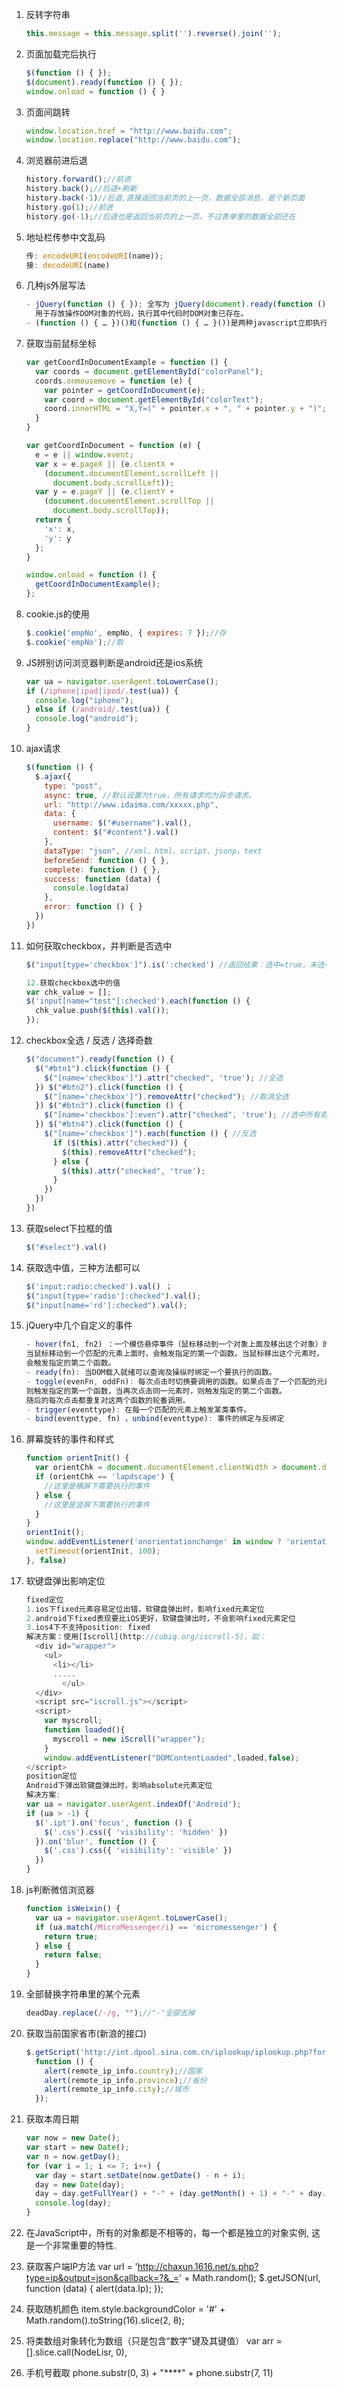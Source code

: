 1. 反转字符串
    ```js
    this.message = this.message.split('').reverse().join('');
    ```

2. 页面加载完后执行
    ```js
    $(function () { });
    $(document).ready(function () { });
    window.onload = function () { }
    ```

3. 页面间跳转
    ```js
    window.location.href = "http://www.baidu.com";
    window.location.replace("http://www.baidu.com");
    ```

4. 浏览器前进后退
    ```js
    history.forward();//前进
    history.back();//后退+刷新
    history.back(-1)//后退,直接返回当前页的上一页，数据全部消息，是个新页面
    history.go(1);//前进
    history.go(-1);//后退也是返回当前页的上一页，不过表单里的数据全部还在
    ```

5. 地址栏传参中文乱码
    ```js
    传: encodeURI(encodeURI(name));
    接: decodeURI(name)
    ```

6. 几种js外层写法
    ```js
    - jQuery(function () { }); 全写为 jQuery(document).ready(function () { });
      用于存放操作DOM对象的代码，执行其中代码时DOM对象已存在。
    - (function () { … })()和(function () { … }())是两种javascript立即执行函数的常见写法.
    ```

7. 获取当前鼠标坐标
    ```js
    var getCoordInDocumentExample = function () {
      var coords = document.getElementById("colorPanel");
      coords.onmousemove = function (e) {
        var pointer = getCoordInDocument(e);
        var coord = document.getElementById("colorText");
        coord.innerHTML = "X,Y=(" + pointer.x + ", " + pointer.y + ")";
      }
    }

    var getCoordInDocument = function (e) {
      e = e || window.event;
      var x = e.pageX || (e.clientX +
        (document.documentElement.scrollLeft ||
          document.body.scrollLeft));
      var y = e.pageY || (e.clientY +
        (document.documentElement.scrollTop ||
          document.body.scrollTop));
      return {
        'x': x,
        'y': y
      };
    }

    window.onload = function () {
      getCoordInDocumentExample();
    };
    ```

8. cookie.js的使用
    ```js
    $.cookie('empNo', empNo, { expires: 7 });//存
    $.cookie('empNo');//取
    ```

9. JS辨别访问浏览器判断是android还是ios系统
    ```js
    var ua = navigator.userAgent.toLowerCase();
    if (/iphone|ipad|ipod/.test(ua)) {
      console.log("iphone");
    } else if (/android/.test(ua)) {
      console.log("android");
    }
    ```

10. ajax请求
    ```js
    $(function () {
      $.ajax({
        type: "post",
        async: true, //默认设置为true，所有请求均为异步请求。
        url: "http://www.idaima.com/xxxxx.php",
        data: {
          username: $("#username").val(),
          content: $("#content").val()
        },
        dataType: "json", //xml、html、script、jsonp、text
        beforeSend: function () { },
        complete: function () { },
        success: function (data) {
          console.log(data)
        },
        error: function () { }
      })
    })
    ```

11. 如何获取checkbox，并判断是否选中
    ```js
    $("input[type='checkbox']").is(':checked') //返回结果：选中=true，未选中=false

    12.获取checkbox选中的值
    var chk_value = [];
    $('input[name="test"]:checked').each(function () {
      chk_value.push($(this).val());
    });
    ```

13. checkbox全选 / 反选 / 选择奇数
    ```js
    $("document").ready(function () {
      $("#btn1").click(function () {
        $("[name='checkbox']").attr("checked", 'true'); //全选 
      }) $("#btn2").click(function () {
        $("[name='checkbox']").removeAttr("checked"); //取消全选 
      }) $("#btn3").click(function () {
        $("[name='checkbox']:even").attr("checked", 'true'); //选中所有奇数 
      }) $("#btn4").click(function () {
        $("[name='checkbox']").each(function () { //反选 
          if ($(this).attr("checked")) {
            $(this).removeAttr("checked");
          } else {
            $(this).attr("checked", 'true');
          }
        })
      })
    })
    ```

14. 获取select下拉框的值
    ```js
    $("#select").val()
    ```

15. 获取选中值，三种方法都可以
    ```js
    $('input:radio:checked').val() ；
    $("input[type='radio']:checked").val();
    $("input[name='rd']:checked").val();
    ```

16. jQuery中几个自定义的事件
    ```js
    - hover(fn1, fn2) ：一个模仿悬停事件（鼠标移动到一个对象上面及移出这个对象）的方法。
    当鼠标移动到一个匹配的元素上面时，会触发指定的第一个函数。当鼠标移出这个元素时，
    会触发指定的第二个函数。
    - ready(fn): 当DOM载入就绪可以查询及操纵时绑定一个要执行的函数。
    - toggle(evenFn, oddFn): 每次点击时切换要调用的函数。如果点击了一个匹配的元素，
    则触发指定的第一个函数，当再次点击同一元素时，则触发指定的第二个函数。
    随后的每次点击都重复对这两个函数的轮番调用。
    - trigger(eventtype): 在每一个匹配的元素上触发某类事件。
    - bind(eventtype, fn) ，unbind(eventtype): 事件的绑定与反绑定
    ```

17. 屏幕旋转的事件和样式
    ```js
    function orientInit() {
      var orientChk = document.documentElement.clientWidth > document.documentElement.clientHeight ? 'landscape' : 'portrait';
      if (orientChk == 'lapdscape') {
        //这里是横屏下需要执行的事件
      } else {
        //这里是竖屏下需要执行的事件
      }
    }
    orientInit();
    window.addEventListener('onorientationchange' in window ? 'orientationchange' : 'resize', function () {
      setTimeout(orientInit, 100);
    }, false)
    ```

18. 软键盘弹出影响定位
    ```js
    fixed定位
    1.ios下fixed元素容易定位出错，软键盘弹出时，影响fixed元素定位
    2.android下fixed表现要比iOS更好，软键盘弹出时，不会影响fixed元素定位
    3.ios4下不支持position: fixed
    解决方案：使用[Iscroll](http://cubiq.org/iscroll-5)，如：
      <div id="wrapper">
        <ul>
          <li></li>
          .....
            </ul>
      </div>
      <script src="iscroll.js"></script>
      <script>
        var myscroll;
        function loaded(){
          myscroll = new iScroll("wrapper");
        }
        window.addEventListener("DOMContentLoaded",loaded,false);
    </script>
    position定位
    Android下弹出软键盘弹出时，影响absolute元素定位
    解决方案:
    var ua = navigator.userAgent.indexOf('Android');
    if (ua > -1) {
      $('.ipt').on('focus', function () {
        $('.css').css({ 'visibility': 'hidden' })
      }).on('blur', function () {
        $('.css').css({ 'visibility': 'visible' })
      })
    }
    ```

19. js判断微信浏览器
    ```js
    function isWeixin() {
      var ua = navigator.userAgent.toLowerCase();
      if (ua.match(/MicroMessenger/i) == 'micromessenger') {
        return true;
      } else {
        return false;
      }
    }
    ```

20. 全部替换字符串里的某个元素
    ```js
    deadDay.replace(/-/g, "");//"-"全部去掉
    ```

21. 获取当前国家省市(新浪的接口)
    ```js
    $.getScript('http://int.dpool.sina.com.cn/iplookup/iplookup.php?format=js',
      function () {
        alert(remote_ip_info.country);//国家  
        alert(remote_ip_info.province);//省份  
        alert(remote_ip_info.city);//城市  
      });
    ```

22. 获取本周日期
    ```js
    var now = new Date();
    var start = new Date();
    var n = now.getDay();
    for (var i = 1; i <= 7; i++) {
      var day = start.setDate(now.getDate() - n + i);
      day = new Date(day);
      day = day.getFullYear() + "-" + (day.getMonth() + 1) + "-" + day.getDate();
      console.log(day);
    }
    ```

23. 在JavaScript中，所有的对象都是不相等的，每一个都是独立的对象实例, 这是一个非常重要的特性.

24. 获取客户端IP方法
var url = 'http://chaxun.1616.net/s.php?type=ip&output=json&callback=?&_=' + Math.random();
$.getJSON(url, function (data) {
  alert(data.Ip);
});

25. 获取随机颜色
item.style.backgroundColor = '#' + Math.random().toString(16).slice(2, 8);

26. 将类数组对象转化为数组（只是包含“数字”键及其键值）
var arr = [].slice.call(NodeLisr, 0),

27. 手机号截取
phone.substr(0, 3) + "****" + phone.substr(7, 11)
